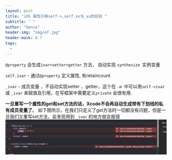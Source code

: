 ```yaml
---
layout: post
title: "iOS 属性引用self->,self.xx与_xx的区别 "
subtitle: " "
author: "Genie"
header-img: "img/ef.jpg"
header-mask: 0.7
tags:
  -  
---
```


`@property`  会生成`ivar+setter+getter` 方法， 自动实现 `synthesize `实例变量

`self.ivar`  - 通过`@property` 定义属性, 有retaincount

` _ivar `   -  成员变量 ，不自动实现setter ，getter，这个在 `.m `中可以用`self->ivar` 或 `_ivar`  来赋值及引用，在写框架中需要定义`private`  会很有用.


**一旦重写一个属性的get和set方法的话，Xcode不会再自动生成带有下划线的私有成员变量了**。
如下图所示，在我们只定义了get方法时一切都没有问题，但是一旦我们又重写set方法，会发现用到 `_ivar` 的地方就会报错
![图片](/img/WX20230302-201600@2x.png)
